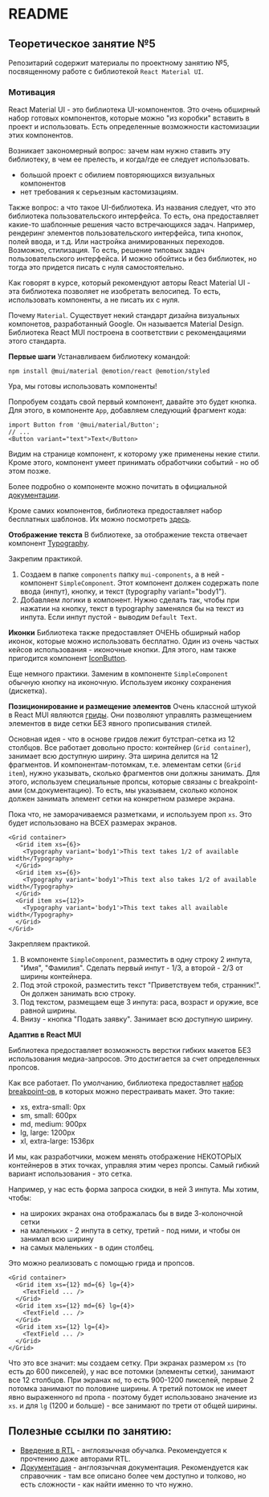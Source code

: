 # README

## Теоретическое занятие №5

Репозитарий содержит материалы по проектному занятию №5, посвященному работе с библиотекой `React Material UI`.

### Мотивация
React Material UI - это библиотека UI-компонентов. Это очень обширный набор готовых компонентов, которые можно "из коробки" вставить в проект и использовать. Есть определенные возможности кастомизации этих компонентов.

Возникает закономерный вопрос: зачем нам нужно ставить эту библиотеку, в чем ее прелесть, и когда/где ее следует использовать.
 - большой проект с обилием повторяющихся визуальных компонентов
 - нет требования к серьезным кастомизациям.

Также вопрос: а что такое UI-библиотека. Из названия следует, что это библиотека пользовательского интерфейса. То есть, она предоставляет какие-то шаблонные решения часто встречающихся задач. Например, рендеринг элементов пользовательского интерфейса, типа кнопок, полей ввода, и т.д. Или настройка анимированных переходов. Возможно, стилизация. То есть, решение типовых задач пользовательского интерфейса. И можно обойтись и без библиотек, но тогда это придется писать с нуля самостоятельно.

Как говорят в курсе, который рекомендуют авторы React Material UI - эта библиотека позволяет не изобретать велосипед. То есть, использовать компоненты, а не писать их с нуля.

Почему `Material`. Существует некий стандарт дизайна визуальных компонетов, разработанный Google. Он называется Material Design. Библиотека React MUI построена в соответствии с рекомендациями этого стандарта.

**Первые шаги**
Устанавливаем библиотеку командой:
```
npm install @mui/material @emotion/react @emotion/styled
```

Ура, мы готовы использовать компоненты!

Попробуем создать свой первый компонент, давайте это будет кнопка. Для этого, в компоненте `App`, добавляем следующий фрагмент кода:
```
import Button from '@mui/material/Button';
// ...
<Button variant="text">Text</Button>
```

Видим на странице компонент, к которому уже применены некие стили. Кроме этого, компонент умеет принимать обработчики событий - но об этом позже.

Более подробно о компоненте можно почитать в официальной [документации](https://mui.com/material-ui/react-button/).

Кроме самих компонентов, библиотека предоставляет набор бесплатных шаблонов. Их можно посмотреть [здесь](https://mui.com/material-ui/getting-started/templates/).

**Отображение текста**
В библиотеке, за отображение текста отвечает компонент [Typography](https://mui.com/material-ui/react-typography/).

Закрепим практикой.
 1. Создаем в папке `components` папку `mui-components`, а в ней - компонент `SimpleComponent`. Этот компонент должен содержать поле ввода (инпут), кнопку, и текст (typography variant="body1").
 2. Добавляем логики в компонент. Нужно сделать так, чтобы при нажатии на кнопку, текст в typography заменялся бы на текст из инпута. Если инпут пустой - выводим `Default Text`.


**Иконки**
Библиотека также предоставляет ОЧЕНЬ обширный набор иконок, которые можно использовать бесплатно. Один из очень частых кейсов использования - иконочные кнопки. Для этого, нам также пригодится компонент [IconButton](https://mui.com/material-ui/react-button/#icon-button).

Еще немного практики. Заменим в компоненте `SimpleComponent` обычную кнопку на иконочную. Используем иконку сохранения (дискетка).

**Позиционирование и размещение элементов**
Очень классной штукой в React MUI являются [гриды](https://mui.com/material-ui/react-grid/). Они позволяют управлять размещением элементов в виде сетки БЕЗ явного прописывания стилей.

Основная идея - что в основе гридов лежит бутстрап-сетка из 12 столбцов. Все работает довольно просто: контейнер (`Grid container`), занимает всю доступную ширину. Эта ширина делится на 12 фрагментов. И компонентам-потомкам, т.е. элементам сетки (`Grid item`), нужно указывать, сколько фрагментов они должны занимать. Для этого, используем специальные пропсы, которые связаны с breakpoint-ами (см.документацию). То есть, мы указываем, сколько колонок должен занимать элемент сетки на конкретном размере экрана.

Пока что, не заморачиваемся разметками, и используем проп `xs`. Это будет использовано на ВСЕХ размерах экранов.
```
<Grid container>
  <Grid item xs={6}>
    <Typography variant='body1'>This text takes 1/2 of available width</Typography>
  </Grid>
  <Grid item xs={6}>
    <Typography variant='body1'>This text also takes 1/2 of available width</Typography>
  </Grid>
  <Grid item xs={12}>
    <Typography variant='body1'>This text takes all available width</Typography>
  </Grid>
</Grid>
```

Закрепляем практикой.
 1. В компоненте `SimpleComponent`, разместить в одну строку 2 инпута, "Имя", "Фамилия". Сделать первый инпут - 1/3, а второй - 2/3 от ширины контейнера.
 2. Под этой строкой, разместить текст "Приветствуем тебя, странник!". Он должен занимать всю строку.
 3. Под текстом, размещаем еще 3 инпута: раса, возраст и оружие, все равной ширины.
 4. Внизу - кнопка "Подать заявку". Занимает всю доступную ширину.

**Адаптив в React MUI**

Библиотека предоставляет возможность верстки гибких макетов БЕЗ использования медиа-запросов. Это достигается за счет определенных пропсов.

Как все работает. По умолчанию, библиотека предоставляет [набор breakpoint-ов](https://mui.com/material-ui/customization/breakpoints/), в которых можно перестраивать макет. Это такие:
 - xs, extra-small: 0px
 - sm, small: 600px
 - md, medium: 900px
 - lg, large: 1200px
 - xl, extra-large: 1536px

И мы, как разработчики, можем менять отображение НЕКОТОРЫХ контейнеров в этих точках, управляя этим через пропсы. Самый гибкий вариант использования - это сетка.

Например, у нас есть форма запроса скидки, в ней 3 инпута. Мы хотим, чтобы:
 - на широких экранах она отображалась бы в виде 3-колоночной сетки
 - на маленьких - 2 инпута в сетку, третий - под ними, и чтобы он занимал всю ширину
 - на самых маленьких - в один столбец.

Это можно реализовать с помощью грида и пропсов.
```
<Grid container>
  <Grid item xs={12} md={6} lg={4}>
    <TextField ... />
  </Grid>
  <Grid item xs={12} md={6} lg={4}>
    <TextField ... />
  </Grid>
  <Grid item xs={12} lg={4}>
    <TextField ... />
  </Grid>
</Grid>
```

Что это все значит: мы создаем сетку. При экранах размером `xs` (то есть до 600 пикселей), у нас все потомки (элементы сетки), занимают все 12 столбцов. При экранах `md`, то есть 900-1200 пикселей, первые 2 потомка занимают по половине ширины. А третий потомок не имеет явно выраженного `md` пропа - поэтому будет использовано значение из `xs`. и для `lg` (1200 и больше) - все занимают по трети от общей ширины.

## Полезные ссылки по занятию:
 - [Введение в RTL](https://www.robinwieruch.de/react-testing-library/) - англоязычная обучалка. Рекомендуется к прочтению даже авторами RTL.
 - [Документация](https://testing-library.com/docs/) - англоязычная документация. Рекомендуется как справочник - там все описано более чем доступно и толково, но есть сложности - как найти именно то что нужно.
